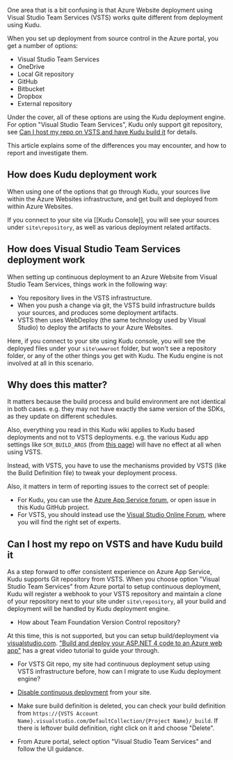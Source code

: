 One area that is a bit confusing is that Azure Website deployment using Visual Studio Team Services (VSTS) works quite different from deployment using Kudu.

When you set up deployment from source control in the Azure portal, you get a number of options:
- Visual Studio Team Services
- OneDrive
- Local Git repository
- GitHub
- Bitbucket
- Dropbox
- External repository

Under the cover, all of these options are using the Kudu deployment engine. For option "Visual Studio Team Services", Kudu only support git repository, see [Can I host my repo on VSTS and have Kudu build it](https://github.com/projectkudu/kudu/wiki/VSTS-vs-Kudu-deployments#can-i-host-my-repo-on-vsts-and-have-kudu-build-it) for details.

This article explains some of the differences you may encounter, and how to report and investigate them.

## How does Kudu deployment work

When using one of the options that go through Kudu, your sources live within the Azure Websites infrastructure, and get built and deployed from within Azure Websites.

If you connect to your site via [[Kudu Console]], you will see your sources under `site\repository`, as well as various deployment related artifacts.

## How does Visual Studio Team Services deployment work

When setting up continuous deployment to an Azure Website from Visual Studio Team Services, things work in the following way:
- You repository lives in the VSTS infrastructure.
- When you push a change via git, the VSTS build infrastructure builds your sources, and produces some deployment artifacts.
- VSTS then uses WebDeploy (the same technology used by Visual Studio) to deploy the artifacts to your Azure Websites.

Here, if you connect to your site using Kudu console, you will see the deployed files under your `site\wwwroot` folder, but won't see a repository folder, or any of the other things you get with Kudu. The Kudu engine is not involved at all in this scenario.

## Why does this matter?

It matters because the build process and build environment are not identical in both cases. e.g. they may not have exactly the same version of the SDKs, as they update on different schedules.

Also, everything you read in this Kudu wiki applies to Kudu based deployments and not to VSTS deployments. e.g. the various Kudu app settings like `SCM_BUILD_ARGS` (from [this page](https://github.com/projectkudu/kudu/wiki/Configurable-settings)) will have no effect at all when using VSTS.

Instead, with VSTS, you have to use the mechanisms provided by VSTS (like the Build Definition file) to tweak your deployment process.

Also, it matters in term of reporting issues to the correct set of people:
- For Kudu, you can use the [Azure App Service forum](https://social.msdn.microsoft.com/Forums/azure/en-US/home?forum=windowsazurewebsitespreview), or open issue in this Kudu GitHub project.
- For VSTS, you should instead use the [Visual Studio Online Forum](https://social.msdn.microsoft.com/Forums/vstudio/en-US/home?forum=TFService), where you will find the right set of experts.

## Can I host my repo on VSTS and have Kudu build it

As a step forward to offer consistent experience on Azure App Service, Kudu supports Git repository from VSTS. When you choose option "Visual Studio Team Services" from Azure portal to setup continuous deployment, Kudu will register a webhook to your VSTS repository and maintain a clone of your repository next to your site under ````site\repository````, all your build and deployment will be handled by Kudu deployment engine.

- How about Team Foundation Version Control repository?

At this time, this is not supported, but you can setup build/deployment via [visualstudio.com](https://www.visualstudio.com/). ["Build and deploy your ASP.NET 4 code to an Azure web app"](https://msdn.microsoft.com/en-us/Library/vs/alm/Build/azure/aspnet4) has a great video tutorial to guide your through.

- For VSTS Git repo, my site had continuous deployment setup using VSTS infrastructure before, how can I migrate to use Kudu deployment engine?

 - [Disable continuous deployment](https://azure.microsoft.com/en-us/documentation/articles/web-sites-publish-source-control/) from your site.
 - Make sure build definition is deleted, you can check your build definition from ````https://{VSTS Account Name}.visualstudio.com/DefaultCollection/{Project Name}/_build````. If there is leftover build definition, right click on it and choose "Delete".
 - From Azure portal, select option "Visual Studio Team Services" and follow the UI guidance.
